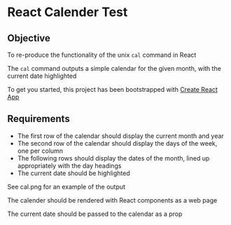 # React Calender Test

## Objective
To re-produce the functionality of the unix `cal` command in React

The `cal` command outputs a simple calendar for the given month, with the current date highlighted

To get you started, this project has been bootstrapped with [Create React App](https://github.com/facebookincubator/create-react-app)

## Requirements
- The first row of the calendar should display the current month and year
- The second row of the calendar should display the days of the week, one per column
- The following rows should display the dates of the month, lined up appropriately with the day headings
- The current date should be highlighted

See cal.png for an example of the output

The calender should be rendered with React components as a web page

The current date should be passed to the calendar as a prop